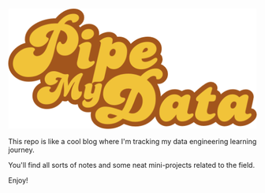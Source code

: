 ![Pipe My Data logo](images/pipe-my-data.png)

This repo is like a cool blog where I'm tracking my data engineering learning journey. 

You'll find all sorts of notes and some neat mini-projects related to the field.

Enjoy! 
